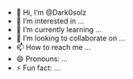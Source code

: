 - 👋 Hi, I’m @Dark0solz
- 👀 I’m interested in ...
- 🌱 I’m currently learning ...
- 💞️ I’m looking to collaborate on ...
- 📫 How to reach me ...
- 😄 Pronouns: ...
- ⚡ Fun fact: ...

<!---
Dark0solz/Dark0solz is a ✨ special ✨ repository because its `README.md` (this file) appears on your GitHub profile.
You can click the Preview link to take a look at your changes.
--->
